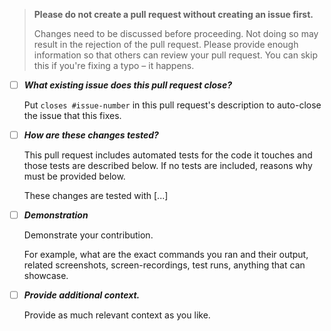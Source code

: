 > **Please do not create a pull request without creating an issue first.**
>
> Changes need to be discussed before proceeding. Not doing so may result in the rejection of the pull request. Please provide enough information so that others can review your pull request. You can skip this if you're fixing a typo – it happens.

- [ ] ***What existing issue does this pull request close?***

    Put `closes #issue-number` in this pull request's description to auto-close the issue that this fixes.

- [ ] ***How are these changes tested?***

    This pull request includes automated tests for the code it touches and those tests are described below. If no tests are included, reasons why must be provided below.

    These changes are tested with [...]

- [ ] ***Demonstration***

    Demonstrate your contribution.

    For example, what are the exact commands you ran and their output, related screenshots, screen-recordings, test runs, anything that can showcase.

- [ ] ***Provide additional context.***

    Provide as much relevant context as you like.
